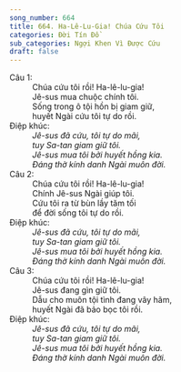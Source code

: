 ```yaml
---
song_number: 664
title: 664. Ha-Lê-Lu-Gia! Chúa Cứu Tôi
categories: Đời Tín Đồ
sub_categories: Ngợi Khen Vì Được Cứu
draft: false
---
```

<dl><dt>Câu 1:</dt><dd data-verse="1">Chúa cứu tôi rồi! Ha-lê-lu-gia! <br/>Jê-sus mua chuộc chính tôi. <br/>Sống trong ô tội hồn bị giam giữ, <br/>huyết Ngài cứu tôi tự do rồi. </dd><dt>Điệp khúc:</dt><dd data-chorus="1"><em>Jê-sus đã cứu, tôi tự do mãi, <br/>tuy Sa-tan giam giữ tôi. <br/>Jê-sus mua tôi bởi huyết hồng kia. <br/>Đáng thờ kính danh Ngài muôn đời. </em></dd><dt>Câu 2:</dt><dd data-verse="2">Chúa cứu tôi rồi! Ha-lê-lu-gia! <br/>Chính Jê-sus Ngài giúp tôi. <br/>Cứu tôi ra từ bùn lầy tăm tối <br/>để đời sống tôi tự do rồi. </dd><dt>Điệp khúc:</dt><dd data-chorus="1"><em>Jê-sus đã cứu, tôi tự do mãi, <br/>tuy Sa-tan giam giữ tôi. <br/>Jê-sus mua tôi bởi huyết hồng kia. <br/>Đáng thờ kính danh Ngài muôn đời. </em></dd><dt>Câu 3:</dt><dd data-verse="3">Chúa cứu tôi rồi! Ha-lê-lu-gia! <br/>Jê-sus đang gìn giữ tôi. <br/>Dẫu cho muôn tội tình đang vây hãm, <br/>huyết Ngài đã bảo bọc tôi rồi. </dd><dt>Điệp khúc:</dt><dd data-chorus="1"><em>Jê-sus đã cứu, tôi tự do mãi, <br/>tuy Sa-tan giam giữ tôi. <br/>Jê-sus mua tôi bởi huyết hồng kia. <br/>Đáng thờ kính danh Ngài muôn đời. </em></dd></dl>